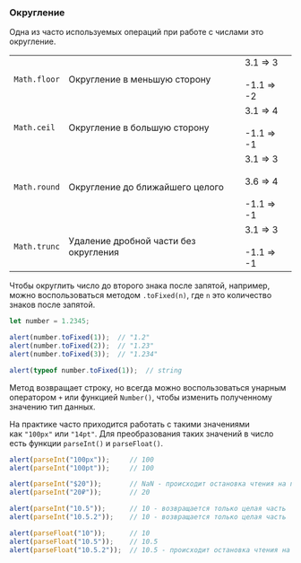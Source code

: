 ### Округление

Одна из часто используемых операций при работе с числами это округление.

|   |   |   |
|---|---|---|
|`Math.floor`|Округление в меньшую сторону|3.1 => 3<br><br>-1.1 => -2|
|`Math.ceil`|Округление в большую сторону|3.1 => 4<br><br>-1.1 => -1|
|`Math.round`|Округление до ближайшего целого|3.1 => 3<br><br>3.6 => 4<br><br>-1.1 => -1|
|`Math.trunc`|Удаление дробной части без округления|3.1 => 3<br><br>-1.1 => -1|

Чтобы округлить число до второго знака после запятой, например, можно воспользоваться методом `.toFixed(n)`, где `n` это количество знаков после запятой.

```javascript
let number = 1.2345;

alert(number.toFixed(1));  // "1.2"
alert(number.toFixed(2));  // "1.23"
alert(number.toFixed(3));  // "1.234"

alert(typeof number.toFixed(1));  // string
```

Метод возвращает строку, но всегда можно воспользоваться унарным оператором `+` или функцией `Number()`, чтобы изменить полученному значению тип данных.

На практике часто приходится работать с такими значениями как `"100px"` или `"14pt"`. Для преобразования таких значений в число есть функции `parseInt()` и `parseFloat()`.

```javascript
alert(parseInt("100px"));     // 100
alert(parseInt("100pt"));     // 100

alert(parseInt("$20"));       // NaN - происходит остановка чтения на первом символе
alert(parseInt("20₽"));       // 20

alert(parseInt("10.5"));      // 10 - возвращается только целая часть
alert(parseInt("10.5.2"));    // 10 - возвращается только целая часть

alert(parseFloat("10"));      // 10
alert(parseFloat("10.5"));    // 10.5
alert(parseFloat("10.5.2"));  // 10.5 - происходит остановка чтения на второй точке
```